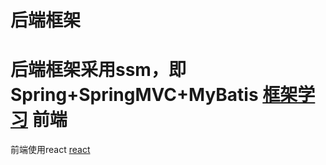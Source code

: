 后端框架
=======
后端框架采用ssm，即Spring+SpringMVC+MyBatis
[框架学习](https://www.cnblogs.com/zyw-205520/p/4771253.html)
前端
===
前端使用react
[react](https://react.docschina.org/)
